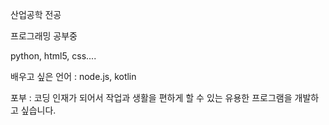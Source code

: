 산업공학 전공

프로그래밍 공부중

python, html5, css....

배우고 싶은 언어 : node.js, kotlin

포부 : 코딩 인재가 되어서 작업과 생활을 편하게 할 수 있는 유용한 프로그램을 개발하고 싶습니다.